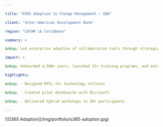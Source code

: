 ```yaml
---

title: "O365 Adoption \& Change Management – IDB"

client: "Inter-American Development Bank"

region: "LATAM \& Caribbean"

summary: >

&nbsp; Led enterprise adoption of collaboration tools through strategic comms, training, and agile feedback systems.

impact: >

&nbsp; Onboarded 4,500+ users, launched 15+ training programs, and established scalable usability metrics across 26 countries.

highlights:

&nbsp; - Designed KPIs for technology rollouts

&nbsp; - Created pilot dashboards with Microsoft

&nbsp; - Delivered hybrid workshops to 2K+ participants

---
```




!\[O365 Adoption](/img/portfolio/o365-adoption.jpg)

